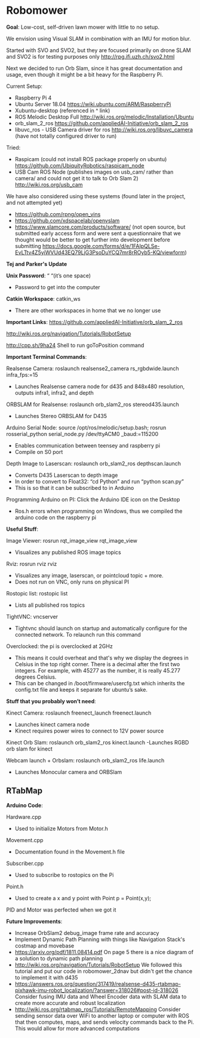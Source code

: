 # Robomower
**Goal**: Low-cost, self-driven lawn mower with little to no setup.

We envision using Visual SLAM in combination with an IMU for motion blur.

Started with SVO and SVO2, but they are focused primarily on drone SLAM and SVO2 is for testing purposes only http://rpg.ifi.uzh.ch/svo2.html


Next we decided to run Orb Slam, since it has great documentation and usage, even though it might be a bit heavy for the Raspberry Pi.

Current Setup:
- Raspberry Pi 4
- Ubuntu Server 18.04 https://wiki.ubuntu.com/ARM/RaspberryPi
- Xubuntu-desktop (referenced in ^ link)
- ROS Melodic Desktop Full http://wiki.ros.org/melodic/Installation/Ubuntu
- orb_slam_2_ros https://github.com/appliedAI-Initiative/orb_slam_2_ros 
- libuvc_ros - USB Camera driver for ros http://wiki.ros.org/libuvc_camera (have not totally configured driver to run)

Tried:
- Raspicam (could not install ROS package properly on ubuntu) https://github.com/UbiquityRobotics/raspicam_node
- USB Cam ROS Node (publishes images on usb_cam/ rather than camera/ and could not get it to talk to Orb Slam 2) http://wiki.ros.org/usb_cam

We have also considered using these systems (found later in the project, and not attempted yet)
- https://github.com/rpng/open_vins
- https://github.com/xdspacelab/openvslam
- https://www.slamcore.com/products/software/ (not open source, but submitted early access form and were sent a questionnaire that we thought would be better to get further into development before submitting https://docs.google.com/forms/d/e/1FAIpQLSe-EvLTtv4Z5yiWVUd43EQ79LjG3PsoDuYCQ7mr8rROyb5-KQ/viewform)


**Tej and Parker's Update**

**Unix Password**: “ “(it’s one space)
- Password to get into the computer

**Catkin Workspace**: catkin_ws
- There are other workspaces in home that we no longer use 

**Important Links**:
https://github.com/appliedAI-Initiative/orb_slam_2_ros

http://wiki.ros.org/navigation/Tutorials/RobotSetup

http://cpp.sh/9ha24 Shell to run goToPosition command

**Important Terminal Commands**:

Realsense Camera: roslaunch realsense2_camera rs_rgbdwide.launch infra_fps:=15
- Launches Realsense camera node for d435 and 848x480 resolution, outputs infra1, infra2, and depth

ORBSLAM for Realsense: roslaunch orb_slam2_ros stereod435.launch
- Launches Stereo ORBSLAM for D435

Arduino Serial Node: source /opt/ros/melodic/setup.bash; rosrun rosserial_python serial_node.py /dev/ttyACM0  _baud:=115200 
- Enables communication between teensey and raspberry pi
- Compile on S0 port

Depth Image to Laserscan: roslaunch orb_slam2_ros depthscan.launch
- Converts D435 Laserscan to depth image 
- In order to convert to Float32: “cd Python” and run “python scan.py”
- This is so that it can be subscribed to in Arduino

Programming Arduino on PI: Click the Arduino IDE icon on the Desktop
- Ros.h errors when programming on Windows, thus we compiled the arduino code on the raspberry pi 

**Useful Stuff**:

Image Viewer: rosrun rqt_image_view rqt_image_view
- Visualizes any published ROS image topics

Rviz: rosrun rviz rviz
- Visualizes any image, laserscan, or pointcloud topic + more. 
- Does not run on VNC, only runs on physical PI

Rostopic list: rostopic list
- Lists all published ros topics

TightVNC: vncserver
- Tightvnc should launch on startup and automatically configure for the connected network. To relaunch run this command

Overclocked: the pi is overclocked at 2GHz
- This means it could overheat and that's why we display the degrees in Celsius in the top right corner. There is a decimal after the first two integers. For example, with 45277 as the number, it is really 45.277 degrees Celsius. 
- This can be changed in /boot/firmware/usercfg.txt which inherits the config.txt file and keeps it separate for ubuntu’s sake. 

**Stuff that you probably won’t need**:

Kinect Camera: roslaunch freenect_launch freenect.launch
- Launches kinect camera node
- Kinect requires power wires to connect to 12V power source

Kinect Orb Slam: roslaunch orb_slam2_ros kinect.launch
-Launches RGBD orb slam for kinect

Webcam launch + Orbslam: roslaunch orb_slam2_ros life.launch
- Launches Monocular camera and ORBSlam

RTabMap
- 
**Arduino Code**:

Hardware.cpp
- Used to initialize Motors from Motor.h

Movement.cpp
- Documentation found in the Movement.h file

Subscriber.cpp
- Used to subscribe to rostopics on the Pi

Point.h 
- Used to create a x and y point with Point p = Point(x,y);

PID and Motor was perfected when we got it


**Future Improvements**:
- Increase OrbSlam2 debug_image frame rate and accuracy
- Implement Dynamic Path Planning with things like Navigation Stack's costmap and movebase
- https://arxiv.org/pdf/1811.08414.pdf On page 5 there is a nice diagram of a solution to dynamic path planning
- http://wiki.ros.org/navigation/Tutorials/RobotSetup We followed this tutorial and put our code in robomower_2dnav but didn't get the chance to implement it with d435
- https://answers.ros.org/question/317419/realsense-d435-rtabmap-pixhawk-imu-robot_localization/?answer=318026#post-id-318026 Consider fusing IMU data and Wheel Encoder data with SLAM data to create more accurate and robust localization 
- http://wiki.ros.org/rtabmap_ros/Tutorials/RemoteMapping Consider sending sensor data over WiFi to another laptop or computer with ROS that then computes, maps, and sends velocity commands back to the Pi. This would allow for more advanced computations






